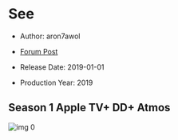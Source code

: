 # See

* Author: aron7awol

* [Forum Post](https://www.avsforum.com/threads/bass-eq-for-filtered-movies.2995212/post-58780410)

* Release Date: 2019-01-01
* Production Year: 2019

## Season 1 Apple TV+ DD+ Atmos

![img 0](https://i.imgur.com/Ugg1O0j.jpg)


